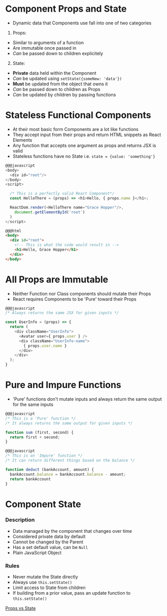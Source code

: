 # Component Props and State

* Dynamic data that Components use fall into one of two categories

1. Props:
  - Similar to arguments of a function
  - Are immutable once passed in
  - *Can* be passed down to children explicitely

2. State:
  - **Private** data held within the Component
  - *Can* be updated using `setState({someNew: 'data'})`
  - **Must** be updated from the object that owns it
  - *Can* be passed down to children as Props
  - *Can* be updated by children by passing functions



# Stateless Functional Components

* At their most basic form Components are a lot like functions
* They accept input from their props and return HTML snippets as React Elements
* Any function that accepts one argument as props and returns JSX is valid
* Stateless functions have no State i.e. `state = {value: 'something'}`

```javascript
@@@javascript
<body>
  <div id="root"/>
</body>
<script>

  /* This is a perfectly valid React Component*/
  const HelloThere = (props) => <h1>Hello, { props.name }</h1>;

  ReactDom.render(<HelloThere name="Grace Hopper"/>,
    document.getElementById('root')
  )
</script>
```

```html
@@@html
<body>
  <div id="root">
    <!-- This is what the code would result in -->
    <h1>Hello, Grace Hopper</h1>
  </div>
</body>
```

# All Props are Immutable

* Neither Function nor Class components should mutate their Props
* React requires Components to be 'Pure' toward their Props

```javascript
@@@javascript
/* Always returns the same JSX for given inputs */

const UserInfo = (props) => {
  return (
    <div className="UserInfo">
      <Avatar user={ props.user } />
      <div className="UserInfo-name">
        { props.user.name }
      </div>
    </div>
  );
}
```

# Pure and Impure Functions

* 'Pure' functions don't mutate inputs and always return the same output for the same inputs

```javascript
@@@javascript
/* This is a 'Pure' function */
/* It always returns the same output for given inputs */

function sum (first, second) {
  return first + second;
}
```

```javascript
@@@javascript
/* This is an 'Impure' function */
/* It can return different things based on the balance */

function deduct (bankAccount, amount) {
  bankAccount.balance = bankAccount.balance - amount;
  return bankAccount
}
```

# Component State

### Description

  * Data managed by the component that changes over time
  * Considered private data by default
  * Cannot be changed by the Parent
  * Has a set default value, can be `Null`
  * Plain JavaScript Object

### Rules

  * Never mutate the State directly
  * Always use `this.setState()`
  * Limit access to State from children
  * If building from a prior value, pass an update function to `this.setState()`

[Props vs State](http://lucybain.com/blog/2016/react-state-vs-pros/)
